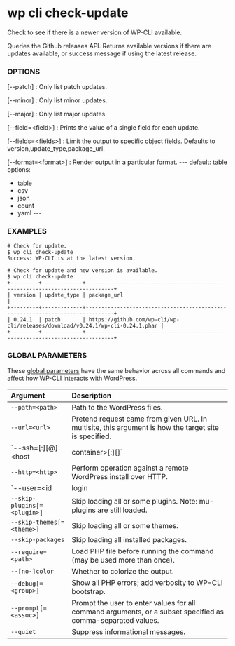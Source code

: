 # wp cli check-update

Check to see if there is a newer version of WP-CLI available.

Queries the Github releases API. Returns available versions if there are updates available, or success message if using the latest release.

### OPTIONS

[\--patch]
: Only list patch updates.

[\--minor]
: Only list minor updates.

[\--major]
: Only list major updates.

[\--field=&lt;field&gt;]
: Prints the value of a single field for each update.

[\--fields=&lt;fields&gt;]
: Limit the output to specific object fields. Defaults to version,update_type,package_url.

[\--format=&lt;format&gt;]
: Render output in a particular format.
\---
default: table
options:
  - table
  - csv
  - json
  - count
  - yaml
\---

### EXAMPLES

    # Check for update.
    $ wp cli check-update
    Success: WP-CLI is at the latest version.

    # Check for update and new version is available.
    $ wp cli check-update
    +---------+-------------+-------------------------------------------------------------------------------+
    | version | update_type | package_url                                                                   |
    +---------+-------------+-------------------------------------------------------------------------------+
    | 0.24.1  | patch       | https://github.com/wp-cli/wp-cli/releases/download/v0.24.1/wp-cli-0.24.1.phar |
    +---------+-------------+-------------------------------------------------------------------------------+

### GLOBAL PARAMETERS

These [global parameters](https://make.wordpress.org/cli/handbook/config/) have the same behavior across all commands and affect how WP-CLI interacts with WordPress.

| **Argument**    | **Description**              |
|:----------------|:-----------------------------|
| `--path=<path>` | Path to the WordPress files. |
| `--url=<url>` | Pretend request came from given URL. In multisite, this argument is how the target site is specified. |
| `--ssh=[<scheme>:][<user>@]<host|container>[:<port>][<path>]` | Perform operation against a remote server over SSH (or a container using scheme of "docker" or "docker-compose"). |
| `--http=<http>` | Perform operation against a remote WordPress install over HTTP. |
| `--user=<id|login|email>` | Set the WordPress user. |
| `--skip-plugins[=<plugin>]` | Skip loading all or some plugins. Note: mu-plugins are still loaded. |
| `--skip-themes[=<theme>]` | Skip loading all or some themes. |
| `--skip-packages` | Skip loading all installed packages. |
| `--require=<path>` | Load PHP file before running the command (may be used more than once). |
| `--[no-]color` | Whether to colorize the output. |
| `--debug[=<group>]` | Show all PHP errors; add verbosity to WP-CLI bootstrap. |
| `--prompt[=<assoc>]` | Prompt the user to enter values for all command arguments, or a subset specified as comma-separated values. |
| `--quiet` | Suppress informational messages. |
